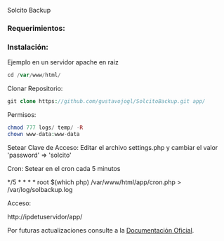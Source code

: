 Solcito Backup

### Requerimientos:

### Instalación:

Ejemplo en un servidor apache en raiz

```PHP
cd /var/www/html/
```
Clonar Repositorio:

```PHP
git clone https://github.com/gustavojogl/SolcitoBackup.git app/
```
Permisos:

```PHP
chmod 777 logs/ temp/ -R
chown www-data:www-data
```

Setear Clave de Acceso:
Editar el archivo settings.php y cambiar el valor 'password' => 'solcito' 

Cron:
Setear en el cron cada 5 minutos 

*/5 * * * * root $(which php) /var/www/html/app/cron.php > /var/log/solbackup.log
	
Acceso:

http://ipdetuservidor/app/


Por futuras actualizaciones consulte a la [Documentación Oficial](http://www.idibox.com).

